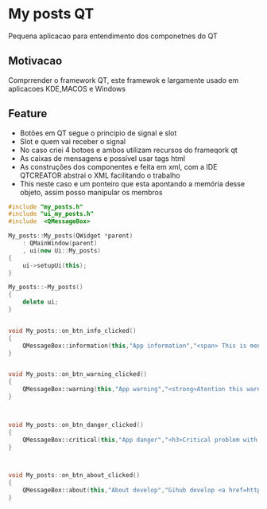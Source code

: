 # My posts QT
Pequena aplicacao para entendimento dos componetnes do QT

## Motivacao
Comprrender o framework QT, este framewok e largamente usado em aplicacoes KDE,MACOS e Windows

## Feature
- Botões em QT segue o princípio de signal e slot
- Slot e quem vai receber o signal
- No caso criei 4 botoes e ambos utilizam recursos do frameqork qt
- As caixas de mensagens e possível usar tags html
- As construções dos componentes e feita em xml, com a IDE QTCREATOR abstrai o XML facilitando o trabalho
- This neste caso e um ponteiro que esta apontando a memória desse objeto, assim posso manipular os membros

```c++
#include "my_posts.h"
#include "ui_my_posts.h"
#include  <QMessageBox>

My_posts::My_posts(QWidget *parent)
    : QMainWindow(parent)
    , ui(new Ui::My_posts)
{
    ui->setupUi(this);
}

My_posts::~My_posts()
{
    delete ui;
}


void My_posts::on_btn_info_clicked()
{
    QMessageBox::information(this,"App information","<span> This is mensagem information   <span>");
}


void My_posts::on_btn_warning_clicked()
{
    QMessageBox::warning(this,"App warning","<strong>Atention this warning<strong>");
}



void My_posts::on_btn_danger_clicked()
{
    QMessageBox::critical(this,"App danger","<h3>Critical problem with sytem</h3>");
}



void My_posts::on_btn_about_clicked()
{
    QMessageBox::about(this,"About develop","Gihub develop <a href=https://github.com/kenjimaeda54> Kenji Maeda   </a>");
}




```

